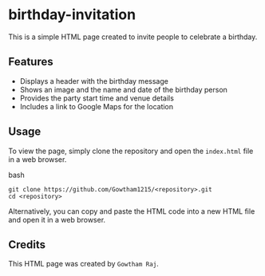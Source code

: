 # birthday-invitation

This is a simple  HTML page  created to invite people to celebrate a birthday.

## Features

-   Displays a header with the  birthday message
-   Shows an image and the name and date of the birthday person
-   Provides the party start time and venue details
-   Includes a link to  Google Maps  for the location

## Usage

To view the page, simply clone the repository and open the  `index.html`  file in a  web browser.

bash
```
git clone https://github.com/Gowtham1215/<repository>.git
cd <repository>

```

Alternatively, you can copy and paste the HTML code into a new  HTML file  and open it in a web browser.

## Credits

This HTML page was created by  `Gowtham Raj`.
